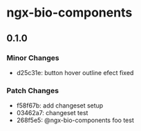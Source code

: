 # ngx-bio-components

## 0.1.0

### Minor Changes

-   d25c31e: button hover outline efect fixed

### Patch Changes

-   f58f67b: add changeset setup
-   03462a7: changeset test
-   268f5e5: @ngx-bio-components foo test
